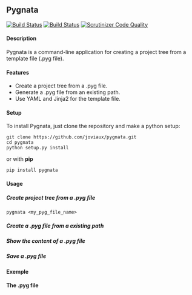 ## Pygnata
[![Build Status](https://drone.io/github.com/joviaux/pygnata/status.png)](https://drone.io/github.com/joviaux/pygnata/latest)
[![Build Status](https://scrutinizer-ci.com/g/joviaux/pygnata/badges/build.png?b=master)](https://scrutinizer-ci.com/g/joviaux/pygnata/build-status/master)
[![Scrutinizer Code Quality](https://scrutinizer-ci.com/g/joviaux/pygnata/badges/quality-score.png?b=master)](https://scrutinizer-ci.com/g/joviaux/pygnata/?branch=master)
#### Description
Pygnata is a command-line application for creating a project tree from a template file (.pyg file).
#### Features
 * Create a project tree from a .pyg file.
 * Generate a .pyg file from an existing path.
 * Use YAML and Jinja2 for the template file.

#### Setup 
To install Pygnata, just clone the repository and make a python setup:
```
git clone https://github.com/joviaux/pygnata.git
cd pygnata
python setup.py install
```

or with **pip**

```
pip install pygnata
```
#### Usage
##### Create project tree from a .pyg file
```
pygnata <my_pyg_file_name>
```
##### Create a .pyg file from a existing path

##### Show the content of a .pyg file

##### Save a .pyg file 

##### 

#### Exemple 

#### The .pyg file
